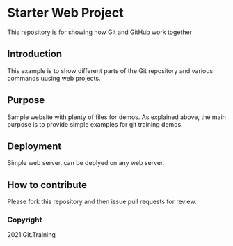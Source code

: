 # Starter Web Project

This repository is for showing how Git and GitHub work together

## Introduction

This example is to show different parts of the Git repository and various commands uusing web projects.

## Purpose

Sample website with plenty of files for demos. As explained above, the main purpose is to provide simple examples for git training demos.

## Deployment

Simple web server, can be deplyed on any web server.

## How to contribute

Please fork this repository and then issue pull requests for review.

### Copyright

2021 Git.Training